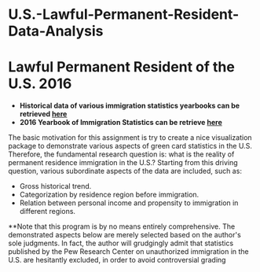 # U.S.-Lawful-Permanent-Resident-Data-Analysis

# Lawful Permanent Resident of the U.S. 2016
* **Historical data of various immigration statistics yearbooks can be retrieved [here](https://www.dhs.gov/immigration-statistics/yearbook)**
* **2016 Yearbook of Immigration Statistics can be retrieve [here](https://www.dhs.gov/immigration-statistics/yearbook/2016#*)**

The basic motivation for this assignment is try to create a nice visualization package to demonstrate various aspects of green card statistics in the U.S. Therefore, the fundamental research question is: what is the reality of permanent residence immigration in the U.S.? Starting from this driving question, various subordinate aspects of the data are included, such as:
* Gross historical trend.
* Categorization by residence region before immigration.
* Relation between personal income and propensity to immigration in different regions.

**Note that this program is by no means entirely comprehensive. The demonstrated aspects below are merely selected based on the author's sole judgments. In fact, the author will grudgingly admit that statistics published by the Pew Research Center on unauthorized immigration in the U.S. are hesitantly excluded, in order to avoid controversial grading
